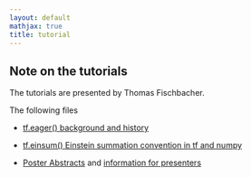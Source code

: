 ```yaml
---
layout: default
mathjax: true
title: tutorial
---
```


## Note on the tutorials

The tutorials are presented by Thomas Fischbacher.

The following files 

* [tf.eager() background and history](tf-eager-tutorial.md)
* [tf.einsum() Einstein summation convention in tf and numpy](einsum.md)

* [Poster Abstracts](posters.md) and [information for presenters](poster_info.md)
